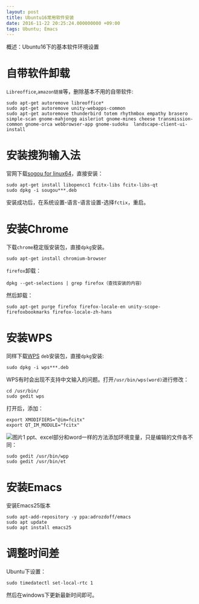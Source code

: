```yaml
---
layout: post
title: Ubuntu16常用软件安装
date: 2016-11-22 20:25:24.000000000 +09:00
tags: Ubuntu; Emacs
---
```

概述：Ubuntu16下的基本软件环境设置

# 自带软件卸载

`Libreoffice`,`amazon链接`等，删除基本不用的自带软件:
```
sudo apt-get autoremove libreoffice*
sudo apt-get autoremove unity-webapps-common
sudo apt-get autoremove thunderbird totem rhythmbox empathy brasero simple-scan gnome-mahjongg aisleriot gnome-mines cheese transmission-common gnome-orca webbrowser-app gnome-sudoku  landscape-client-ui-install
```

# 安装搜狗输入法

官网下载[sogou for linux64][address_sogou]，直接安装：
```
sudo apt-get install libopencc1 fcitx-libs fcitx-libs-qt
sudo dpkg -i sougou***.deb
```
安装成功后，在系统设置-语言-语言设置-选择`fctix`，重启。

# 安装Chrome

下载`chrome`稳定版安装包，直接`dpkg`安装。
```
sudo apt-get install chromium-browser
```
`firefox`卸载：
```
dpkg --get-selections | grep firefox（查找安装的内容）
```
然后卸载：
```
sudo apt-get purge firefox firefox-locale-en unity-scope-firefoxbookmarks firefox-locale-zh-hans
```
# 安装WPS
同样下载[WPS][address_wps] `deb`安装包，直接`dpkg`安装:
```
sudo dpkg -i wps***.deb
```
WPS有时会出现不支持中文输入的问题。打开`/usr/bin/wps(word)`进行修改：
```
cd /usr/bin/
sudo gedit wps
```
打开后，添加：
```
export XMODIFIERS="@im=fcitx"
export QT_IM_MODULE="fcitx"
```
![图片1](https://thumbnail10.baidupcs.com/thumbnail/f6bf2439f9e46e8f44ea6429a7ecc3a6?fid=2669703802-250528-1008930021479680&rt=pr&sign=FDTAER-DCb740ccc5511e5e8fedcff06b081203-1D8HvCrG2O4rWsekXkes%2bZ0Gz%2bI%3d&expires=8h&chkbd=0&chkv=0&dp-logid=322358356242950466&dp-callid=0&time=1547470800&size=c10000_u10000&quality=90&vuk=2669703802&ft=image)
ppt、excel部分和word一样的方法添加环境变量，只是编辑的文件各不同：
```
sudo gedit /usr/bin/wpp
sudo gedit /usr/bin/et
```
# 安装Emacs
安装Emacs25版本
```
sudo apt-add-repository -y ppa:adrozdoff/emacs
sudo apt update
sudo apt install emacs25
```
# 调整时间差
Ubuntu下设置：
```
sudo timedatectl set-local-rtc 1 
```
然后在windows下更新最新时间即可。


[address_sogou]: https://pinyin.sogou.com/linux/
[address_wps]: http://www.wps.cn/product/wpslinux/#

